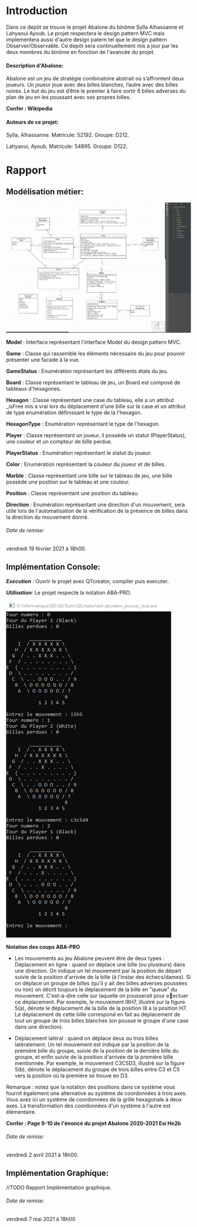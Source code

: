 # Introduction

Dans ce depôt se trouve le projet Abalone du binôme Sylla Alhassanne et Lahyaoui Ayoub.
Le projet respectera le design pattern MVC mais implementera aussi d'autre design patern tel que le design pattern Observer/Observable.
Ce depôt sera continuellement mis a jour par les deux membres du binôme en fonction de l'avancée du projet.

#### Description d'Abalone:
Abalone est un jeu de stratégie combinatoire abstrait où s’affrontent deux joueurs.
Un joueur joue avec des billes blanches, l’autre avec des billes noires. Le but du jeu est d’être le premier à faire sortir 6 billes adverses du plan de jeu en les poussant avec ses propres billes.

**Confer : Wikipedia**

#### Auteurs de ce projet:
Sylla, Alhassanne.
Matricule: 52192.
Groupe: D212.

Lahyaoui, Ayoub. 
Matricule: 54895.
Groupe: D122.

# Rapport

## Modélisation métier:
![alt text](Analyse/Image/AbaloneModelisation.PNG?raw=true)

**Model** : Interface représentant l'interface Model du design pattern MVC.

**Game** : Classe qui rassemble les éléments nécessaire du jeu pour pouvoir présenter une facade à la vue.

**GameStatus** : Enumération représentant les différents états du jeu.

**Board** : Classe représentant le tableau de jeu, un Board est composé de tableaux d'hexagones.

**Hexagon** : Classe représentant une case du tableau, 
        elle a un attribut _isFree mis a vrai lors du déplacement d'une bille sur la case et 
        un attribut de type enumération définissant le type de la l'hexagon.

**HexagonType** : Enumération représentant le type de l'hexagon.

**Player** : Classe représentant un joueur, il possède un statut (PlayerStatus), 
        une couleur et un compteur de bille perdue.

**PlayerStatus** : Enumération représentant le statut du joueur.

**Color** : Enumération représentant la couleur du joueur et de billes.

**Marble** : Classe représentant une bille sur le tableau de jeu, 
        une bille possède une position sur le tableau et une couleur.

**Position** : Classe représentant une position du tableau.

**Direction** : Enumération représentant une direction d'un mouvement, 
        sera utile lors de l'automatisation de la vérification de la présence de billes 
        dans la direction du mouvement donné.

###### Date de remise:
vendredi 19 février 2021 à 18h00.

## Implémentation Console:
***Execution*** : Ouvrir le projet avec QTcreator, compiler puis executer.

***Utilisation***: Le projet respecte la notation ABA-PRO.

![alt text](Mode%20d'emploi/Image/AbaloneExecution.png?raw=true)

**Notation des coups ABA-PRO**

- Les mouvements au jeu Abalone peuvent être de deux types :
Déplacement en ligne : quand on déplace une bille (ou plusieurs) dans une direction.
On indique un tel mouvement par la position de départ suivie de la position d'arrivée de
la bille (à l'instar des échecs/dames). Si on déplace un groupe de billes (qu'il y ait des
billes adverses poussées ou non) on décrit toujours le déplacement de la bille en "queue"
du mouvement. C'est-à-dire celle sur laquelle on pousserait pour eectuer ce déplacement.
Par exemple, le mouvement I8H7, illustré sur la figure 5(a), dénote le déplacement de la
bille de la position I8 à la position H7. Le déplacement de cette bille correspond en fait
au déplacement de tout un groupe de trois billes blanches (on pousse le groupe d'une case
dans une direction).

- Déplacement latéral : quand on déplace deux ou trois billes latéralement.
Un tel mouvement est indiqué par la position de la première bille du groupe, suivie de
la position de la dernière bille du groupe, et enfin suivie de la position d'arrivée de la
première bille mentionnée. Par exemple, le mouvement C3C5D3, illustré sur la figure 5(b),
dénote le déplacement du groupe de trois billes entre C3 et C5 vers la position où la
première se trouve en D3.

Remarque : notez que la notation des positions dans ce système vous fournit également une
alternative au système de coordonnées à trois axes. Vous avez ici un système de coordonnées de
la grille hexagonale à deux axes. La transformation des coordonnées d'un système à l'autre est
élémentaire.

**Confer : Page 9-10 de l'énoncé du projet Abalone 2020-2021 Esi He2b**

###### Date de remise:
vendredi 2 avril 2021 à 18h00.

## Implémentation Graphique:
//TODO Rapport Implémentation graphique.
###### Date de remise:
vendredi 7 mai 2021 à 18h00


